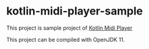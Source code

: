 # kotlin-midi-player-sample

This project is sample project of [Kotlin Midi Player](https://github.com/KenjiOhtsuka/kotlin-midi-player)

This project can be compiled with OpenJDK 11.
